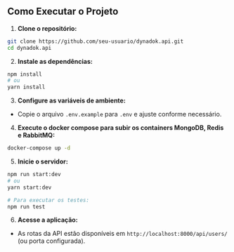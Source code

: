 ## Como Executar o Projeto

1. **Clone o repositório:**

```bash
git clone https://github.com/seu-usuario/dynadok.api.git
cd dynadok.api
```

2. **Instale as dependências:**

```bash
npm install
# ou
yarn install
```

3. **Configure as variáveis de ambiente:**

- Copie o arquivo `.env.example` para `.env` e ajuste conforme necessário.

4. **Execute o docker compose para subir os containers MongoDB, Redis e RabbitMQ:**

```bash
docker-compose up -d
```

5. **Inicie o servidor:**

```bash
npm run start:dev
# ou
yarn start:dev

# Para executar os testes:
npm run test
```

6. **Acesse a aplicação:**

- As rotas da API estão disponíveis em `http://localhost:8000/api/users/` (ou porta configurada).
